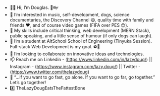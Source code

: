 - 👋🏽 Hi, I’m Douglas. 🐶👓
- 👀 I’m interested in music, self-development, dogs, science documentaries, the Discovery Channel 😄, quality time with family and friends ❤️, and of course video games (FIFA over PES 😌).
- 💼 My skills include critical thinking, web development (MERN Stack), public speaking, and a little sense of humour (if only dogs can laugh).
- 🌱 I’m a student at AltSchool School of Engineering (Tinyuka Session). Full-stack Web Development is my goal. ⚽🥅
- 💞️ I’m looking to collaborate on innovative ideas and technologies.
- 📫 Reach me on Linkedin - (https://www.linkedin.com/in/lazydoug/) || Instagram - (https://www.instagram.com/lazy.doug/) || Twitter - (https://www.twitter.com/thelazydoug)
- 📢 “…if you want to go fast, go alone. If you want to go far, go together.” Let’s go together!
- #️⃣ TheLazyDougEatsTheFattestBone

<!---
lazydoug/lazydoug is a ✨ special ✨ repository because its `README.md` (this file) appears on your GitHub profile.
You can click the Preview link to take a look at your changes.
--->
